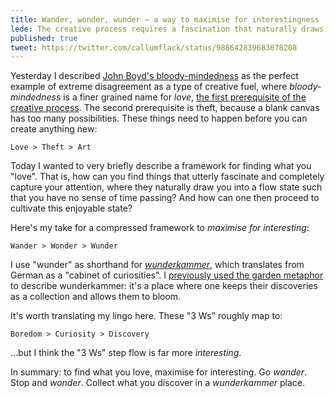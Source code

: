 ```yaml
---
title: Wander, wonder, wunder — a way to maximise for interestingness
lede: The creative process requires a fascination that naturally draws you into an enjoyable flow state. How do we discover and cultivate these fascinations?
published: true
tweet: https://twitter.com/callumflack/status/988642839683678208
---
```


Yesterday I described [John Boyd's bloody-mindedness](https://callumflack.blog/john-boyds-bloody-mindedness) as the perfect example of extreme disagreement as a type of creative fuel, where _bloody-mindedness_ is a finer grained name for _love_, [the first prerequisite of the creative process](https://callumflack.blog/creativity-starts-with-love-and-theft). The second prerequisite is theft, because a blank canvas has too many possibilities. These things need to happen before you can create anything new:

`Love > Theft > Art`

Today I wanted to very briefly describe a framework for finding what you "love". That is, how can you find things that utterly fascinate and completely capture your attention, where they naturally draw you into a flow state such that you have no sense of time passing? And how can one then proceed to cultivate this enjoyable state?

Here's my take for a compressed framework to _maximise for interesting_:

<!-- (I'll attribute this phrase to [Taylor Pearson](https://twitter.com/TaylorPearsonMe). Although I have it in my own notes from 2013, Mr. Pearson definitely popularised it): -->

`Wander > Wonder > Wunder`

I use "wunder" as shorthand for [_wunderkammer_](https://www.moma.org/calendar/exhibitions/272), which translates from German as a "cabinet of curiosities". I [previously used the garden metaphor](https://callumflack.blog/creativity-starts-with-love-and-theft) to describe wunderkammer: it's a place where one keeps their discoveries as a collection and allows them to bloom.

It's worth translating my lingo here. These "3 Ws" roughly map to:

`Boredom > Curiosity > Discovery`

…but I think the "3 Ws" step flow is far more _interesting_.

In summary: to find what you love, maximise for interesting. Go _wander_. Stop and _wonder_. Collect what you discover in a _wunderkammer_ place.
